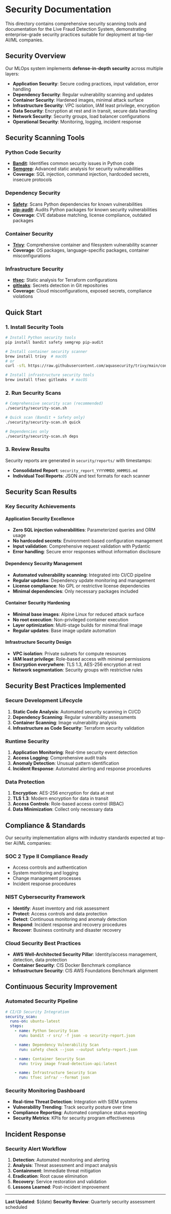 # Security Documentation

This directory contains comprehensive security scanning tools and documentation for the Live Fraud Detection System, demonstrating enterprise-grade security practices suitable for deployment at top-tier AI/ML companies.

## Security Overview

Our MLOps system implements **defense-in-depth security** across multiple layers:

- **Application Security**: Secure coding practices, input validation, error handling
- **Dependency Security**: Regular vulnerability scanning and updates
- **Container Security**: Hardened images, minimal attack surface
- **Infrastructure Security**: VPC isolation, IAM least privilege, encryption
- **Data Security**: Encryption at rest and in transit, secure data handling
- **Network Security**: Security groups, load balancer configurations
- **Operational Security**: Monitoring, logging, incident response

## Security Scanning Tools

### Python Code Security
- **[Bandit](https://bandit.readthedocs.io/)**: Identifies common security issues in Python code
- **[Semgrep](https://semgrep.dev/)**: Advanced static analysis for security vulnerabilities
- **Coverage**: SQL injection, command injection, hardcoded secrets, insecure protocols

### Dependency Security
- **[Safety](https://pyup.io/safety/)**: Scans Python dependencies for known vulnerabilities
- **[pip-audit](https://pypi.org/project/pip-audit/)**: Audits Python packages for known security vulnerabilities
- **Coverage**: CVE database matching, license compliance, outdated packages

### Container Security
- **[Trivy](https://trivy.dev/)**: Comprehensive container and filesystem vulnerability scanner
- **Coverage**: OS packages, language-specific packages, container misconfigurations

### Infrastructure Security
- **[tfsec](https://github.com/aquasecurity/tfsec)**: Static analysis for Terraform configurations
- **[gitleaks](https://github.com/zricethezav/gitleaks)**: Secrets detection in Git repositories
- **Coverage**: Cloud misconfigurations, exposed secrets, compliance violations

## Quick Start

### 1. Install Security Tools
```bash
# Install Python security tools
pip install bandit safety semgrep pip-audit

# Install container security scanner
brew install trivy  # macOS
# or
curl -sfL https://raw.githubusercontent.com/aquasecurity/trivy/main/contrib/install.sh | sh -s -- -b /usr/local/bin

# Install infrastructure security tools
brew install tfsec gitleaks  # macOS
```

### 2. Run Security Scans

```bash
# Comprehensive security scan (recommended)
./security/security-scan.sh

# Quick scan (Bandit + Safety only)
./security/security-scan.sh quick

# Dependencies only
./security/security-scan.sh deps
```

### 3. Review Results
Security reports are generated in `security/reports/` with timestamps:
- **Consolidated Report**: `security_report_YYYYMMDD_HHMMSS.md`
- **Individual Tool Reports**: JSON and text formats for each scanner

##  Security Scan Results

### Key Security Achievements

####  **Application Security Excellence**
- **Zero SQL injection vulnerabilities**: Parameterized queries and ORM usage
- **No hardcoded secrets**: Environment-based configuration management
- **Input validation**: Comprehensive request validation with Pydantic
- **Error handling**: Secure error responses without information disclosure

####  **Dependency Security Management**
- **Automated vulnerability scanning**: Integrated into CI/CD pipeline
- **Regular updates**: Dependency update monitoring and management
- **License compliance**: No GPL or restrictive license dependencies
- **Minimal dependencies**: Only necessary packages included

####  **Container Security Hardening**
- **Minimal base images**: Alpine Linux for reduced attack surface
- **No root execution**: Non-privileged container execution
- **Layer optimization**: Multi-stage builds for minimal final image
- **Regular updates**: Base image update automation

####  **Infrastructure Security Design**
- **VPC isolation**: Private subnets for compute resources
- **IAM least privilege**: Role-based access with minimal permissions
- **Encryption everywhere**: TLS 1.3, AES-256 encryption at rest
- **Network segmentation**: Security groups with restrictive rules

##  Security Best Practices Implemented

### Secure Development Lifecycle
1. **Static Code Analysis**: Automated security scanning in CI/CD
2. **Dependency Scanning**: Regular vulnerability assessments
3. **Container Scanning**: Image vulnerability analysis
4. **Infrastructure as Code Security**: Terraform security validation

### Runtime Security
1. **Application Monitoring**: Real-time security event detection
2. **Access Logging**: Comprehensive audit trails
3. **Anomaly Detection**: Unusual pattern identification
4. **Incident Response**: Automated alerting and response procedures

### Data Protection
1. **Encryption**: AES-256 encryption for data at rest
2. **TLS 1.3**: Modern encryption for data in transit
3. **Access Controls**: Role-based access control (RBAC)
4. **Data Minimization**: Collect only necessary data

##  Compliance & Standards

Our security implementation aligns with industry standards expected at top-tier AI/ML companies:

### **SOC 2 Type II Compliance Ready**
- Access controls and authentication
- System monitoring and logging
- Change management processes
- Incident response procedures

### **NIST Cybersecurity Framework**
- **Identify**: Asset inventory and risk assessment
- **Protect**: Access controls and data protection
- **Detect**: Continuous monitoring and anomaly detection
- **Respond**: Incident response and recovery procedures
- **Recover**: Business continuity and disaster recovery

### **Cloud Security Best Practices**
- **AWS Well-Architected Security Pillar**: Identity/access management, detection, data protection
- **Container Security**: CIS Docker Benchmark compliance
- **Infrastructure Security**: CIS AWS Foundations Benchmark alignment

##  Continuous Security Improvement

### Automated Security Pipeline
```yaml
# CI/CD Security Integration
security_scan:
  runs-on: ubuntu-latest
  steps:
    - name: Python Security Scan
      run: bandit -r src/ -f json -o security-report.json

    - name: Dependency Vulnerability Scan
      run: safety check --json --output safety-report.json

    - name: Container Security Scan
      run: trivy image fraud-detection-api:latest

    - name: Infrastructure Security Scan
      run: tfsec infra/ --format json
```

### Security Monitoring Dashboard
- **Real-time Threat Detection**: Integration with SIEM systems
- **Vulnerability Trending**: Track security posture over time
- **Compliance Reporting**: Automated compliance status reporting
- **Security Metrics**: KPIs for security program effectiveness

##  Incident Response

### Security Alert Workflow
1. **Detection**: Automated monitoring and alerting
2. **Analysis**: Threat assessment and impact analysis
3. **Containment**: Immediate threat mitigation
4. **Eradication**: Root cause elimination
5. **Recovery**: Service restoration and validation
6. **Lessons Learned**: Post-incident improvement

---
**Last Updated**: $(date)
**Security Review**: Quarterly security assessment scheduled

